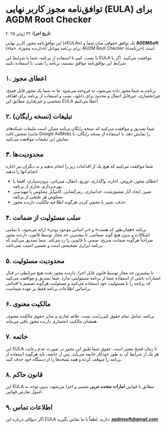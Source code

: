 # توافق‌نامه مجوز کاربر نهایی (EULA) برای AGDM Root Checker

**تاریخ اجرا:** ۲۲ ژوئن ۲۰۲۵

این توافق‌نامه مجوز کاربر نهایی («EULA») یک توافق حقوقی میان شما و **AGDMSoft** («دارنده مجوز»، «ما») برای برنامه موبایل AGDM Root Checker («برنامه») است.

با نصب، کپی یا استفاده از برنامه، شما با شرایط این EULA موافقت می‌کنید. اگر با شرایط این توافق‌نامه موافق نیستید، برنامه را نصب یا استفاده نکنید.

## ۱. اعطای مجوز

برنامه به شما مجوز داده می‌شود، نه فروخته می‌شود. ما به شما یک مجوز قابل فسخ، غیرانحصاری، غیرقابل انتقال و محدود برای دانلود، نصب و استفاده از برنامه برای اهداف شخصی و غیرتجاری مطابق این EULA اعطا می‌کنیم.

## ۲. تبلیغات (نسخه رایگان)

شما تصدیق و موافقت می‌کنید که نسخه رایگان برنامه ممکن است تبلیغات شبکه‌های شخص ثالث (مانند Google AdMob) را نمایش دهد. با استفاده از نسخه رایگان، با نمایش این تبلیغات موافقت می‌کنید.

## ۳. محدودیت‌ها

شما موافقت می‌کنید که هیچ یک از اقدامات زیر را انجام ندهید و به دیگران نیز اجازه انجام آنها را ندهید:

* اعطای مجوز، فروش، اجاره، واگذاری، توزیع، انتقال، میزبانی، برون‌سپاری، افشا یا بهره‌برداری تجاری از برنامه.
* تغییر، ایجاد آثار مشتق‌شده، جداسازی، رمزگشایی، کامپایل معکوس یا مهندسی معکوس هر بخشی از برنامه.
* حذف، تغییر یا مخفی کردن هرگونه اطلاعیه مالکیت دارنده مجوز.

## ۴. سلب مسئولیت از ضمانت

برنامه «همان‌طور که هست» و «بر اساس موجود بودن» ارائه می‌شود، با تمامی اشکالات و بدون هیچ گونه ضمانتی. تا بیشترین حد مجاز توسط قانون، دارنده مجوز صراحتاً هرگونه ضمانت صریح، ضمنی یا قانونی را رد می‌کند. شما تصدیق می‌کنید که برنامه ابزاری تشخیصی است و تضمین امنیت نمی‌باشد.

## ۵. محدودیت مسئولیت

تا بیشترین حد مجاز توسط قانون قابل اجرا، دارنده مجوز تحت هیچ شرایطی در قبال خسارات ناشی از استفاده شما از برنامه مسئولیتی ندارد. شما تصدیق و موافقت می‌کنید که برنامه را با مسئولیت خود استفاده می‌کنید و مسئولیت هرگونه تصمیم یا اقدامی براساس اطلاعات برنامه فقط بر عهده شماست.

## ۶. مالکیت معنوی

برنامه، شامل تمام حقوق کپی‌رایت، پتنت، علائم تجاری و سایر حقوق مالکیت معنوی، همچنان مالکیت انحصاری دارنده مجوز باقی می‌ماند.

## ۷. خاتمه

این EULA تا زمان فسخ معتبر است. حقوق شما طبق این مجوز در صورت عدم رعایت هر یک از شرایط آن به طور خودکار خاتمه می‌یابد. پس از خاتمه، باید هرگونه استفاده از برنامه را متوقف کرده و همه نسخه‌ها را از دستگاه خود حذف کنید.

## ۸. قانون حاکم

این EULA مطابق با قوانین **امارات متحده عربی** تفسیر و اجرا می‌شود، بدون توجه به اصول تعارض قوانین.

## ۹. اطلاعات تماس

اگر سؤالی درباره این EULA دارید، لطفاً با ما تماس بگیرید: **agdmsoft@gmail.com**
